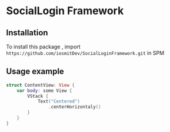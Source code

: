 # SocialLogin Framework

## Installation

To install this package , import `https://github.com/iosmitDev/SocialLoginFramework.git` in SPM

## Usage example

```swift
struct ContentView: View {
    var body: some View {
        VStack {
            Text("Centered")
                .centerHorizontaly()
        }
    }
}

```
